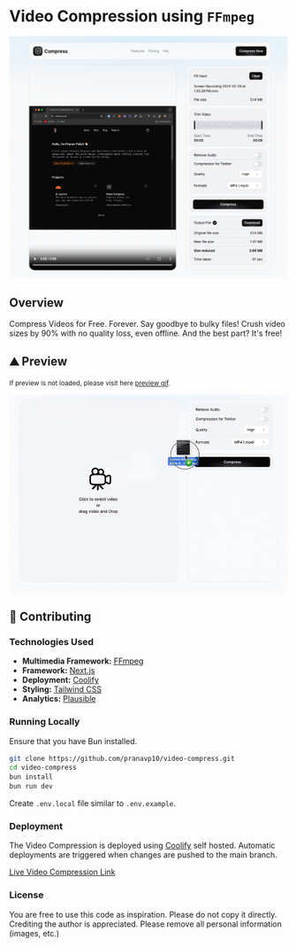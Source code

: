 # Video Compression using `FFmpeg`

![Video Compression](./public/banner.png)

## Overview

Compress Videos for Free. Forever. Say goodbye to bulky files! Crush video sizes by 90% with no quality loss, even offline. And the best part? It's free!

## ⛰️ Preview

<small>If preview is not loaded, please visit here [preview gif](./public/demo.gif).</small>

![Video Compression Preview](./public/demo.gif)

## 🤝 Contributing

### Technologies Used

- **Multimedia Framework:** [FFmpeg](https://ffmpeg.org/)
- **Framework:** [Next.js](https://nextjs.org)
- **Deployment:** [Coolify](https://coolify.io)
- **Styling:** [Tailwind CSS](http://tailwindcss.com)
- **Analytics:** [Plausible](https://plausible.pranavp.xyz/videocompress.prolab.sh)

### Running Locally

Ensure that you have Bun installed.

```bash
git clone https://github.com/pranavp10/video-compress.git
cd video-compress
bun install
bun run dev
```

Create `.env.local` file similar to `.env.example`.

### Deployment

The Video Compression is deployed using [Coolify](https://coolify.io) self hosted. Automatic deployments are triggered when changes are pushed to the main branch.

[Live Video Compression Link](https://videocompress.prolab.sh/)

### License

You are free to use this code as inspiration. Please do not copy it directly. Crediting the author is appreciated. Please remove all personal information (images, etc.)
